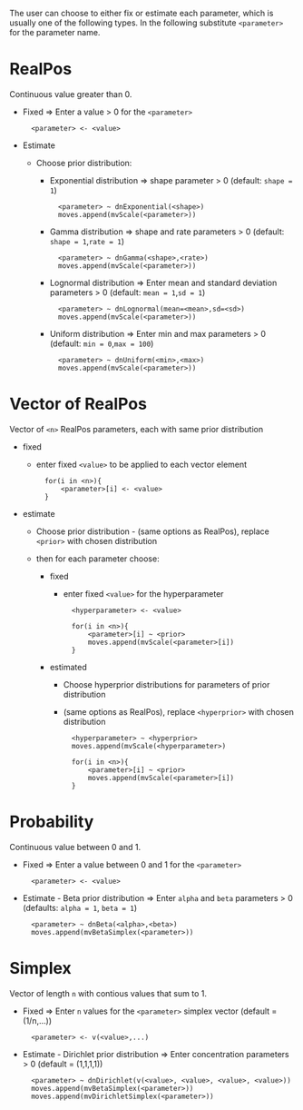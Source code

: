 The user can choose to either fix or estimate each parameter, which is usually one of the following types. In the following substitute `<parameter>` for the parameter name.

# RealPos

Continuous value greater than 0.

- Fixed => Enter a value > 0 for the `<parameter>`
			
		<parameter> <- <value>
			
- Estimate
	- Choose prior distribution:
		- Exponential distribution => shape parameter > 0 (default: `shape = 1`)
		
				<parameter> ~ dnExponential(<shape>)
				moves.append(mvScale(<parameter>))
		- Gamma distribution => shape and rate parameters > 0 (default: `shape = 1`,`rate = 1`)
		
				<parameter> ~ dnGamma(<shape>,<rate>)
				moves.append(mvScale(<parameter>))
		- Lognormal distribution => Enter mean and standard deviation parameters > 0 (default: `mean = 1`,`sd = 1`)
		
				<parameter> ~ dnLognormal(mean=<mean>,sd=<sd>)
				moves.append(mvScale(<parameter>))
		- Uniform distribution => Enter min and max parameters > 0 (default: `min = 0`,`max = 100`)
		
				<parameter> ~ dnUniform(<min>,<max>)
				moves.append(mvScale(<parameter>))
						
# Vector of RealPos

Vector of `<n>` RealPos parameters, each with same prior distribution
 
- fixed
	- enter fixed `<value>` to be applied to each vector element
		
			for(i in <n>){
				<parameter>[i] <- <value>
			}
- estimate
	- Choose prior distribution
			- (same options as RealPos), replace `<prior>` with chosen distribution
			
	- then for each parameter choose:
		- fixed
			- enter fixed `<value>` for the hyperparameter
				
					<hyperparameter> <- <value>
					
					for(i in <n>){
						<parameter>[i] ~ <prior>
						moves.append(mvScale(<parameter>[i])
					}
				
		- estimated
			- Choose hyperprior distributions for parameters of prior distribution 
			- (same options as RealPos), replace `<hyperprior>` with chosen distribution
			
					<hyperparameter> ~ <hyperprior>
					moves.append(mvScale(<hyperparameter>)
					
					for(i in <n>){
						<parameter>[i] ~ <prior>
						moves.append(mvScale(<parameter>[i])
					}		

# Probability

Continuous value between 0 and 1.

- Fixed => Enter a value between 0 and 1 for the `<parameter>`
			
		<parameter> <- <value>
			
- Estimate
				- Beta prior distribution => Enter `alpha` and `beta` parameters > 0 (defaults: `alpha = 1`, `beta = 1`)
		
		<parameter> ~ dnBeta(<alpha>,<beta>)
		moves.append(mvBetaSimplex(<parameter>))

# Simplex

Vector of length `n` with contious values that sum to 1.

- Fixed => Enter `n` values for the `<parameter>` simplex vector (default = (1/n,...))
			
		<parameter> <- v(<value>,...)
			
- Estimate
				- Dirichlet prior distribution => Enter concentration parameters > 0 (default = (1,1,1,1))
		
		<parameter> ~ dnDirichlet(v(<value>, <value>, <value>, <value>))
		moves.append(mvBetaSimplex(<parameter>))
		moves.append(mvDirichletSimplex(<parameter>))
